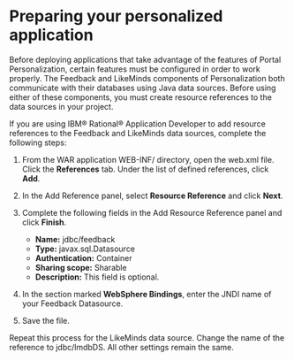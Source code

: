 # Preparing your personalized application

Before deploying applications that take advantage of the features of Portal Personalization, certain features must be configured in order to work properly. The Feedback and LikeMinds components of Personalization both communicate with their databases using Java data sources. Before using either of these components, you must create resource references to the data sources in your project.

If you are using IBM® Rational® Application Developer to add resource references to the Feedback and LikeMinds data sources, complete the following steps:

1.  From the WAR application WEB-INF/ directory, open the web.xml file. Click the **References** tab. Under the list of defined references, click **Add**.

2.  In the Add Reference panel, select **Resource Reference** and click **Next**.

3.  Complete the following fields in the Add Resource Reference panel and click **Finish**.

    -   **Name:** jdbc/feedback
    -   **Type:** javax.sql.Datasource
    -   **Authentication:** Container
    -   **Sharing scope:** Sharable
    -   **Description:** This field is optional.
    
4.  In the section marked **WebSphere Bindings**, enter the JNDI name of your Feedback Datasource.

5.  Save the file.


Repeat this process for the LikeMinds data source. Change the name of the reference to jdbc/lmdbDS. All other settings remain the same.


